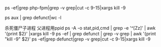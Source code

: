 ps -ef|grep php-fpm|grep -v grep|cut -c 9-15|xargs kill -9

 ps aux | grep defunct|wc -l
 
 
 
 
杀死僵尸子进程  父进程用ppid
ps -A -o stat,pid,cmd | grep -e '^[Zz]' | awk '{print $2}' |xargs kill -9
ps -ef | grep defunct | grep -v grep | awk '{print "kill -9" $2}'
ps -ef|grep defunct|grep -v grep|cut -c 9-15|xargs kill -9